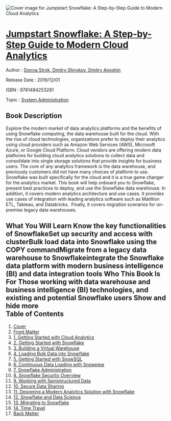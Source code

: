 ![Cover image for Jumpstart Snowflake: A Step-by-Step Guide to Modern Cloud Analytics](https://imgdetail.ebookreading.net/cover/cover/20200215/EB9781484253281.jpg)

[Jumpstart Snowflake: A Step-by-Step Guide to Modern Cloud Analytics](https://ebookreading.net/view/book/Jumpstart+Snowflake%3A+A+Step-by-Step+Guide+to+Modern+Cloud+Analytics-EB9781484253281_1.html "Jumpstart Snowflake: A Step-by-Step Guide to Modern Cloud Analytics")
====================================================================================================================

Author : [Donna Strok](https://ebookreading.net/search/author/Donna+Strok),[ Dmitry Shirokov](https://ebookreading.net/search/author/+Dmitry+Shirokov),[ Dmitry Anoshin](https://ebookreading.net/search/author/+Dmitry+Anoshin)

Release Date : 2019/12/01

ISBN : 9781484253281

Topic : [System Administration](https://ebookreading.net/search/category/system-administration)

Book Description
-----------------

 Explore the modern market of data analytics platforms and the benefits of using Snowflake computing, the data warehouse built for the cloud.
With the rise of cloud technologies, organizations prefer to deploy their analytics using cloud providers such as Amazon Web Services (AWS), Microsoft Azure, or Google Cloud Platform. Cloud vendors are offering modern data platforms for building cloud analytics solutions to collect data and consolidate into single storage solutions that provide insights for business users. The core of any analytics framework is the data warehouse, and previously customers did not have many choices of platform to use. 
Snowflake was built specifically for the cloud and it is a true game changer for the analytics market. This book will help onboard you to Snowflake, present best practices to deploy, and use the Snowflake data warehouse. In addition, it covers modern analytics architecture and use cases. It provides use cases of integration with leading analytics software such as Matillion ETL, Tableau, and Databricks.  Finally, it covers migration scenarios for on-premise legacy data warehouses.

What You Will Learn
Know the key functionalities of SnowflakeSet up security and access with clusterBulk load data into Snowflake using the COPY commandMigrate from a legacy data warehouse to Snowflakeintegrate the Snowflake data platform with modern business intelligence (BI) and data integration tools
Who This Book Is For
Those working with data warehouse and business intelligence (BI) technologies, and existing and potential Snowflake users
        Show and hide more                
Table of Contents
-----------------

1. [Cover](https://ebookreading.net/view/book/Jumpstart+Snowflake%3A+A+Step-by-Step+Guide+to+Modern+Cloud+Analytics-EB9781484253281_1.html)
1. [Front Matter](https://ebookreading.net/view/book/Jumpstart+Snowflake%3A+A+Step-by-Step+Guide+to+Modern+Cloud+Analytics-EB9781484253281_2.html)
1. [1. Getting Started with Cloud Analytics](https://ebookreading.net/view/book/Jumpstart+Snowflake%3A+A+Step-by-Step+Guide+to+Modern+Cloud+Analytics-EB9781484253281_3.html)
1. [2. Getting Started with Snowflake](https://ebookreading.net/view/book/Jumpstart+Snowflake%3A+A+Step-by-Step+Guide+to+Modern+Cloud+Analytics-EB9781484253281_4.html)
1. [3. Building a Virtual Warehouse](https://ebookreading.net/view/book/Jumpstart+Snowflake%3A+A+Step-by-Step+Guide+to+Modern+Cloud+Analytics-EB9781484253281_5.html)
1. [4. Loading Bulk Data into Snowflake](https://ebookreading.net/view/book/Jumpstart+Snowflake%3A+A+Step-by-Step+Guide+to+Modern+Cloud+Analytics-EB9781484253281_6.html)
1. [5. Getting Started with SnowSQL](https://ebookreading.net/view/book/Jumpstart+Snowflake%3A+A+Step-by-Step+Guide+to+Modern+Cloud+Analytics-EB9781484253281_7.html)
1. [6. Continuous Data Loading with Snowpipe](https://ebookreading.net/view/book/Jumpstart+Snowflake%3A+A+Step-by-Step+Guide+to+Modern+Cloud+Analytics-EB9781484253281_8.html)
1. [7. Snowflake Administration](https://ebookreading.net/view/book/Jumpstart+Snowflake%3A+A+Step-by-Step+Guide+to+Modern+Cloud+Analytics-EB9781484253281_9.html)
1. [8. Snowflake Security Overview](https://ebookreading.net/view/book/Jumpstart+Snowflake%3A+A+Step-by-Step+Guide+to+Modern+Cloud+Analytics-EB9781484253281_10.html)
1. [9. Working with Semistructured Data](https://ebookreading.net/view/book/Jumpstart+Snowflake%3A+A+Step-by-Step+Guide+to+Modern+Cloud+Analytics-EB9781484253281_11.html)
1. [10. Secure Data Sharing](https://ebookreading.net/view/book/Jumpstart+Snowflake%3A+A+Step-by-Step+Guide+to+Modern+Cloud+Analytics-EB9781484253281_12.html)
1. [11. Designing a Modern Analytics Solution with Snowflake](https://ebookreading.net/view/book/Jumpstart+Snowflake%3A+A+Step-by-Step+Guide+to+Modern+Cloud+Analytics-EB9781484253281_13.html)
1. [12. Snowflake and Data Science](https://ebookreading.net/view/book/Jumpstart+Snowflake%3A+A+Step-by-Step+Guide+to+Modern+Cloud+Analytics-EB9781484253281_14.html)
1. [13. Migrating to Snowflake](https://ebookreading.net/view/book/Jumpstart+Snowflake%3A+A+Step-by-Step+Guide+to+Modern+Cloud+Analytics-EB9781484253281_15.html)
1. [14. Time Travel](https://ebookreading.net/view/book/Jumpstart+Snowflake%3A+A+Step-by-Step+Guide+to+Modern+Cloud+Analytics-EB9781484253281_16.html)
1. [Back Matter](https://ebookreading.net/view/book/Jumpstart+Snowflake%3A+A+Step-by-Step+Guide+to+Modern+Cloud+Analytics-EB9781484253281_17.html)
